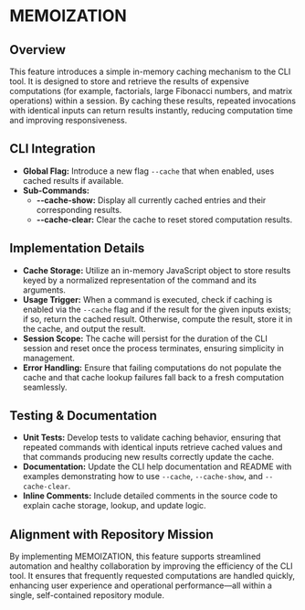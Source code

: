 # MEMOIZATION

## Overview
This feature introduces a simple in-memory caching mechanism to the CLI tool. It is designed to store and retrieve the results of expensive computations (for example, factorials, large Fibonacci numbers, and matrix operations) within a session. By caching these results, repeated invocations with identical inputs can return results instantly, reducing computation time and improving responsiveness.

## CLI Integration
- **Global Flag:** Introduce a new flag `--cache` that when enabled, uses cached results if available. 
- **Sub-Commands:**
  - **--cache-show:** Display all currently cached entries and their corresponding results.
  - **--cache-clear:** Clear the cache to reset stored computation results.

## Implementation Details
- **Cache Storage:** Utilize an in-memory JavaScript object to store results keyed by a normalized representation of the command and its arguments. 
- **Usage Trigger:** When a command is executed, check if caching is enabled via the `--cache` flag and if the result for the given inputs exists; if so, return the cached result. Otherwise, compute the result, store it in the cache, and output the result.
- **Session Scope:** The cache will persist for the duration of the CLI session and reset once the process terminates, ensuring simplicity in management.
- **Error Handling:** Ensure that failing computations do not populate the cache and that cache lookup failures fall back to a fresh computation seamlessly.

## Testing & Documentation
- **Unit Tests:** Develop tests to validate caching behavior, ensuring that repeated commands with identical inputs retrieve cached values and that commands producing new results correctly update the cache.
- **Documentation:** Update the CLI help documentation and README with examples demonstrating how to use `--cache`, `--cache-show`, and `--cache-clear`.
- **Inline Comments:** Include detailed comments in the source code to explain cache storage, lookup, and update logic.

## Alignment with Repository Mission
By implementing MEMOIZATION, this feature supports streamlined automation and healthy collaboration by improving the efficiency of the CLI tool. It ensures that frequently requested computations are handled quickly, enhancing user experience and operational performance—all within a single, self-contained repository module.
